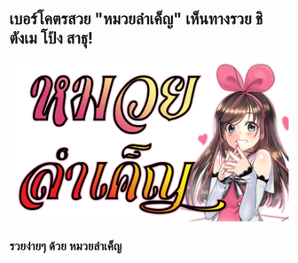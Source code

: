 # เบอร์โคตรสวย "หมวยลำเค็ญ​" เห็นทางรวย ชิตังเม โป้ง สาธุ!

![Muay Lumken](./public/muay-lumken-aichan.png)

## รวยง่ายๆ ด้วย หมวยลำเค็ญ

